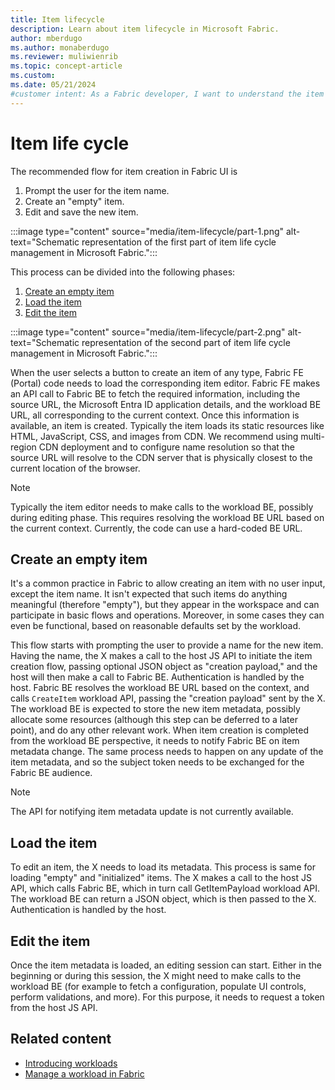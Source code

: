 ```yaml
---
title: Item lifecycle
description: Learn about item lifecycle in Microsoft Fabric.
author: mberdugo
ms.author: monaberdugo
ms.reviewer: muliwienrib
ms.topic: concept-article
ms.custom:
ms.date: 05/21/2024
#customer intent: As a Fabric developer, I want to understand the item lifecycle in Fabric, so that I can create and manage items in Fabric.
---
```


# Item life cycle 

The recommended flow for item creation in Fabric UI is

1. Prompt the user for the item name.
1. Create an "empty" item.
1. Edit and save the new item.

:::image type="content" source="media/item-lifecycle/part-1.png" alt-text="Schematic representation of the first part of item life cycle management in Microsoft Fabric.":::

This process can be divided into the following phases:

1. [Create an empty item](#create-an-empty-item)
1. [Load the item](#load-the-item)
1. [Edit the item](#edit-the-item)

:::image type="content" source="media/item-lifecycle/part-2.png" alt-text="Schematic representation of the second part of item life cycle management in Microsoft Fabric.":::

When the user selects a button to create an item of any type, Fabric FE (Portal) code needs to load the corresponding item editor.
Fabric FE makes an API call to Fabric BE to fetch the required information, including the source URL, the Microsoft Entra ID application details, and the workload BE URL, all corresponding to the current context. Once this information is available, an item is created. Typically the item loads its static resources like HTML, JavaScript, CSS, and images from CDN. We recommend using multi-region CDN deployment and to configure name resolution so that the source URL will resolve to the CDN server that is physically closest to the current location of the browser.

> [!NOTE]  
> Typically the item editor needs to make calls to the workload BE, possibly during editing phase. This requires resolving the workload BE URL based on the current context. Currently, the code can use a hard-coded BE URL.

## Create an empty item

It's a common practice in Fabric to allow creating an item with no user input, except the item name. It isn't expected that such items do anything meaningful (therefore "empty"), but they appear in the workspace and can participate in basic flows and operations. Moreover, in some cases they can even be functional, based on reasonable defaults set by the workload.

This flow starts with prompting the user to provide a name for the new item. Having the name, the X makes a call to the host JS API to initiate the item creation flow, passing optional JSON object as "creation payload," and the host will then make a call to Fabric BE. Authentication is handled by the host. Fabric BE resolves the workload BE URL based on the context, and calls `CreateItem` workload API, passing the "creation payload" sent by the X. The workload BE is expected to store the new item metadata, possibly allocate some resources (although this step can be deferred to a later point), and do any other relevant work. When item creation is completed from the workload BE perspective, it needs to notify Fabric BE on item metadata change. The same process needs to happen on any update of the item metadata, and so the subject token needs to be exchanged for the Fabric BE audience.

> [!NOTE]  
> The API for notifying item metadata update is not currently available.

## Load the item

To edit an item, the X needs to load its metadata. This process is same for loading "empty" and "initialized" items. The X makes a call to the host JS API, which calls Fabric BE, which in turn call GetItemPayload workload API. The workload BE can return a JSON object, which is then passed to the X. Authentication is handled by the host.

## Edit the item

Once the item metadata is loaded, an editing session can start. Either in the beginning or during this session, the X might need to make calls to the workload BE (for example to fetch a configuration, populate UI controls, perform validations, and more). For this purpose, it needs to request a token from the host JS API.

## Related content

* [Introducing workloads](workload-environment.md)
* [Manage a workload in Fabric](manage-workload.md)